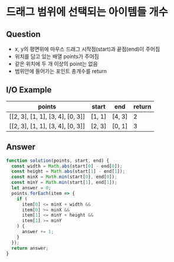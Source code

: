 # 드래그 범위에 선택되는 아이템들 개수

## Question
- x, y의 평면위에 마우스 드래그 시작점(start)과 끝점(end)이 주어짐
- 위치를 담고 있는 배열 points가 주어짐
- 같은 위치에 두 개 이상의 point는 없음
- 범위안에 들어가는 포인트 총개수를 return

## I/O Example
| points                           | start  | end    | return |
| -------------------------------- | ------ | ------ | ------ |
| [[2, 3], [1, 1], [3, 4], [0, 3]] | [1, 1] | [4, 3] | 2      |
| [[2, 3], [1, 1], [3, 4], [0, 3]] | [2, 3] | [0, 1] | 3      |

## Answer
```js
function solution(points, start, end) {
  const width = Math.abs(start[0] - end[0]);
  const height = Math.abs(start[1] - end[1]);
  const minX = Math.min(start[0], end[0]);
  const minY = Math.min(start[1], end[1]);
  let answer = 0;
  points.forEach(item => {
    if (
      item[0] <= minX + width &&
      item[0] >= minX &&
      item[1] <= minY + height &&
      item[1] >= minY
    ) {
      answer += 1;
    }
  });
  return answer;
}
```